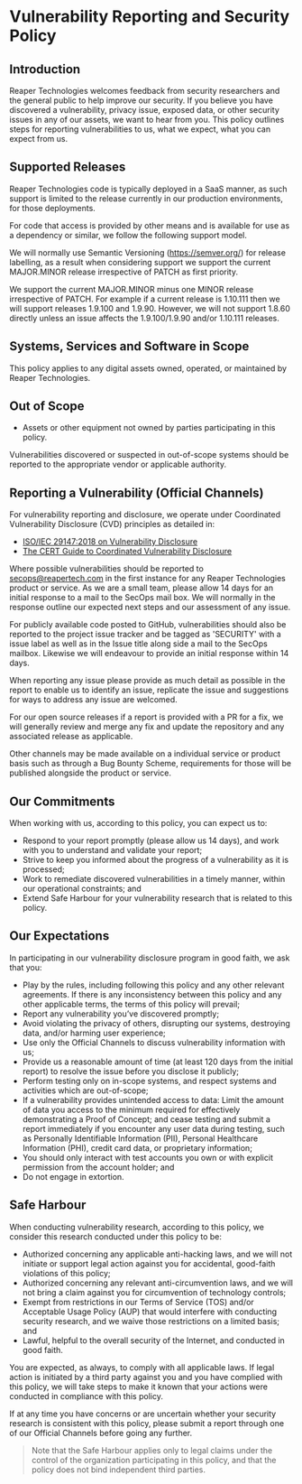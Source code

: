 # Vulnerability Reporting and Security Policy

## Introduction

Reaper Technologies welcomes feedback from security researchers and the general public to help improve our security. If you believe you have discovered a vulnerability, privacy issue, exposed data, or other security issues in any of our assets, we want to hear from you. This policy outlines steps for reporting vulnerabilities to us, what we expect, what you can expect from us.

## Supported Releases

Reaper Technologies code is typically deployed in a SaaS manner, as such support is limited to the release currently in our production environments, for those deployments.

For code that access is provided by other means and is available for use as a dependency or similar, we follow the following support model.

We will normally use Semantic Versioning (https://semver.org/) for release labelling, as a result when considering support we support the current MAJOR.MINOR release irrespective of PATCH as first priority.

We support the current MAJOR.MINOR minus one MINOR release irrespective of PATCH. For example if a current release is 1.10.111 then we will support releases 1.9.100 and 1.9.90. However, we will not support 1.8.60 directly unless an issue affects the 1.9.100/1.9.90 and/or 1.10.111 releases.

## Systems, Services and Software in Scope

This policy applies to any digital assets owned, operated, or maintained by Reaper Technologies.

## Out of Scope

- Assets or other equipment not owned by parties participating in this policy.

Vulnerabilities discovered or suspected in out-of-scope systems should be reported to the appropriate vendor or applicable authority.

## Reporting a Vulnerability (Official Channels)

For vulnerability reporting and disclosure, we operate under Coordinated Vulnerability Disclosure (CVD) principles as detailed in:

- [ISO/IEC 29147:2018 on Vulnerability Disclosure](https://www.iso.org/standard/72311.html)
- [The CERT Guide to Coordinated Vulnerability Disclosure](https://resources.sei.cmu.edu/asset_files/SpecialReport/2017_003_001_503340.pdf)

Where possible vulnerabilities should be reported to secops@reapertech.com in the first instance for any Reaper Technologies product or service. As we are a small team, please allow 14 days for an initial response to a mail to the SecOps mail box. We will normally in the response outline our expected next steps and our assessment of any issue.

For publicly available code posted to GitHub, vulnerabilities should also be reported to the project issue tracker and be tagged as 'SECURITY' with a issue label as well as in the Issue title along side a mail to the SecOps mailbox. Likewise we will endeavour to provide an initial response within 14 days.

When reporting any issue please provide as much detail as possible in the report to enable us to identify an issue, replicate the issue and suggestions for ways to address any issue are welcomed.

For our open source releases if a report is provided with a PR for a fix, we will generally review and merge any fix and update the repository and any associated release as applicable.

Other channels may be made available on a individual service or product basis such as through a Bug Bounty Scheme, requirements for those will be published alongside the product or service.

## Our Commitments

When working with us, according to this policy, you can expect us to:

- Respond to your report promptly (please allow us 14 days), and work with you to understand and validate your report;
- Strive to keep you informed about the progress of a vulnerability as it is processed;
- Work to remediate discovered vulnerabilities in a timely manner, within our operational constraints; and
- Extend Safe Harbour for your vulnerability research that is related to this policy.

## Our Expectations

In participating in our vulnerability disclosure program in good faith, we ask that you:

- Play by the rules, including following this policy and any other relevant agreements. If there is any inconsistency between this policy and any other applicable terms, the terms of this policy will prevail;
- Report any vulnerability you’ve discovered promptly;
- Avoid violating the privacy of others, disrupting our systems, destroying data, and/or harming user experience;
- Use only the Official Channels to discuss vulnerability information with us;
- Provide us a reasonable amount of time (at least 120 days from the initial report) to resolve the issue before you disclose it publicly;
- Perform testing only on in-scope systems, and respect systems and activities which are out-of-scope;
- If a vulnerability provides unintended access to data: Limit the amount of data you access to the minimum required for effectively demonstrating a Proof of Concept; and cease testing and submit a report immediately if you encounter any user data during testing, such as Personally Identifiable Information (PII), Personal Healthcare Information (PHI), credit card data, or proprietary information;
- You should only interact with test accounts you own or with explicit permission from the account holder; and
- Do not engage in extortion.

## Safe Harbour

When conducting vulnerability research, according to this policy, we consider this research conducted under this policy to be:

- Authorized concerning any applicable anti-hacking laws, and we will not initiate or support legal action against you for accidental, good-faith violations of this policy;
- Authorized concerning any relevant anti-circumvention laws, and we will not bring a claim against you for circumvention of technology controls;
- Exempt from restrictions in our Terms of Service (TOS) and/or Acceptable Usage Policy (AUP) that would interfere with conducting security research, and we waive those restrictions on a limited basis; and
- Lawful, helpful to the overall security of the Internet, and conducted in good faith.

You are expected, as always, to comply with all applicable laws. If legal action is initiated by a third party against you and you have complied with this policy, we will take steps to make it known that your actions were conducted in compliance with this policy.

If at any time you have concerns or are uncertain whether your security research is consistent with this policy, please submit a report through one of our Official Channels before going any further.

> Note that the Safe Harbour applies only to legal claims under the control of the organization participating in this policy, and that the policy does not bind independent third parties.
